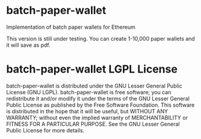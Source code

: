 # batch-paper-wallet
Implementation of batch paper wallets for Ethereum

This version is still under testing. You can create 1-10,000 paper wallets and it will save as pdf.
   
 

# batch-paper-wallet LGPL License
batch-paper-wallet is distributed under the GNU Lesser General Public License (GNU LGPL). batch-paper-wallet is free software; you can redistribute it and/or modify it under the terms of the GNU Lesser General Public License as published by the Free Software Foundation. This software is distributed in the hope that it will be useful, but WITHOUT ANY WARRANTY; without even the implied warranty of MERCHANTABILITY or FITNESS FOR A PARTICULAR PURPOSE. See the GNU Lesser General Public License for more details.

